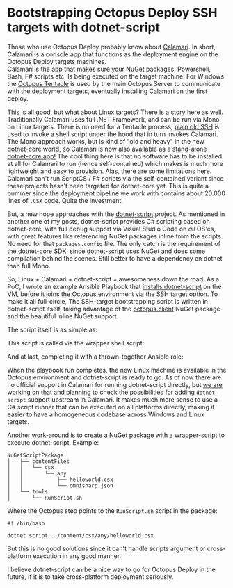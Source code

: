 Bootstrapping Octopus Deploy SSH targets with dotnet-script
===
Those who use Octopus Deploy probably know about [Calamari](https://octopus.com/docs/api-and-integration/calamari).
In short, Calamari is a console app that functions as the deployment engine on the Octopus Deploy targets machines.  
Calamari is the app that makes sure your NuGet packages, Powershell, Bash, F# scripts etc. Is being executed on the target machine.
For Windows the [Octopus Tentacle](https://octopus.com/docs/infrastructure/windows-targets) is used by the main Octopus Server to communicate with the deployment targets, eventually installing Calamari on the first deploy.

This is all good, but what about Linux targets? There is a story here as well. Traditionally Calamari uses full .NET Framework, and can be run via Mono on Linux targets.
There is no need for a Tentacle process, [plain old SSH](https://octopus.com/docs/infrastructure/ssh-targets) is used to invoke a shell script under the hood that in turn invokes Calamari.
The Mono approach works, but is kind of "old and heavy" in the new dotnet-core world, so Calamari is now also available as a [stand-alone dotnet-core app!](https://octopus.com/docs/infrastructure/ssh-targets/self-contained-calamari)
The cool thing here is that no software has to be installed at all for Calamari to run (hence self-contained) which makes is much more lightweight and easy to provision.
Alas, there are some limitations here. Calamari can't run ScriptCS / F# scripts via the self-contained variant since these projects hasn't been targeted for dotnet-core yet. This is quite a bummer since the deployment pipeline we work with contains about 20.000 lines of `.CSX` code. Quite the investment.

But, a new hope approaches with the [dotnet-script](https://github.com/filipw/dotnet-script) project. As mentioned in another one of my posts, dotnet-script provides C# scripting based on dotnet-core, with full debug support via Visual Studio Code on _all_ OS'es, with great features like referencing NuGet packages inline from the scripts. No need for that `packages.config` file. The only catch is the requirement of the dotnet-core SDK, since dotnet-script uses NuGet and does some compilation behind the scenes. Still better to have a dependency on dotnet than full Mono.

So, Linux + Calamari + dotnet-script = awesomeness down the road.
As a PoC, I wrote an example Ansible Playbook that [installs dotnet-script](https://github.com/andmos/ansible-role-dotnet-script) on the VM, before it joins the Octopus environment via the SSH target option. To make it all full-circle, The SSH-target bootstrapping script is written in dotnet-script itself, taking advantage of the [octopus.client](https://octopus.com/docs/api-and-integration/octopus.client) NuGet package and the beautiful inline NuGet support.

The script itself is as simple as:

<script src="https://gist.github.com/andmos/b82dd2771c1db5ac3ff233f4305be465.js"></script>

This script is called via the wrapper shell script:

<script src="https://gist.github.com/andmos/3e21275d1695d4faff617b79adf4bc2a.js"></script>

And at last, completing it with a thrown-together Ansible role:

<script src="https://gist.github.com/andmos/6c2d9910c8e89aa95e0331062899469f.js"></script>

When the playbook run completes, the new Linux machine is available in the Octopus environment and dotnet-script is ready to go.
As of now there are no official support in Calamari for running dotnet-script directly, but [we are working on that](https://github.com/seesharper/Calamari) and planning to check the possibilities for adding `dotnet-script` support upstream in Calamari. It makes much more sense to use a C# script runner that can be executed on all platforms directly, making it easier to have a homogeneous codebase across Windows and Linux targets.

Another work-around is to create a NuGet package with a wrapper-script to execute dotnet-script. Example:
```
NuGetScriptPackage
│   ├── contentFiles
│   │   └── csx
│   │       └── any
│   │           ├── helloworld.csx
│   │           └── omnisharp.json
│   └── tools
│       └── RunScript.sh
```
Where the Octopus step points to the `RunScript.sh` script in the package:
```
#! /bin/bash

dotnet script ../content/csx/any/helloworld.csx
```

But this is no good solutions since it can't handle scripts argument or cross-platform execution in any good manner.

I believe dotnet-script can be a nice way to go for Octopus Deploy in the future, if it is to take cross-platform deployment seriously.
